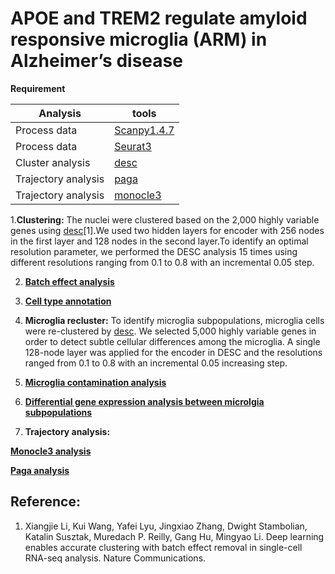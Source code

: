 # APOE and TREM2 regulate amyloid responsive microglia (ARM) in Alzheimer’s disease

**Requirement**

Analysis | tools
------------ | -------------
Process data  | [Scanpy1.4.7](https://icb-scanpy.readthedocs-hosted.com/en/stable/)
Process data  | [Seurat3](https://satijalab.org/seurat/)
Cluster analysis | [desc](https://github.com/eleozzr/desc)
Trajectory analysis  | [paga](https://github.com/theislab/paga)
Trajectory analysis  | [monocle3](https://cole-trapnell-lab.github.io/monocle3/)


1.**Clustering:**
The nuclei were clustered based on the 2,000 highly variable genes using [desc](https://github.com/eleozzr/desc)[1].We used two hidden layers for encoder with 256 nodes in the first layer 
and 128 nodes in the second layer.To identify an optimal resolution parameter, we performed the DESC analysis 15 times 
using different resolutions ranging from 0.1 to 0.8 with an incremental 0.05 step. 

2. [**Batch effect analysis**](docs/batch_effect_analysis.md)

3. [**Cell type annotation**](docs/annotation_cell_type.md)

4. **Microglia recluster:**
To identify microglia subpopulations, microglia cells were re-clustered by [desc](https://github.com/eleozzr/desc). We 
selected 5,000 highly variable genes in order to detect subtle cellular differences among the 
microglia. A single 128-node layer was applied for the encoder in DESC and the resolutions 
ranged from 0.1 to 0.8 with an incremental 0.05 increasing step. 

5. [**Microglia contamination analysis**](docs/contamination.md)

6. [**Differential gene expression analysis between microlgia subpopulations**](docs/degenes.md)

7. **Trajectory analysis:**

[**Monocle3 analysis**](docs/trajectory_monocle3.Rmd)

[**Paga analysis**](docs/PAGA_analysis.md)


## Reference:
1. Xiangjie Li, Kui Wang, Yafei Lyu, Jingxiao Zhang, Dwight Stambolian, Katalin Susztak, Muredach P. Reilly, Gang
Hu, Mingyao Li. Deep learning enables accurate clustering with batch effect removal in single-cell RNA-seq analysis. Nature Communications.

